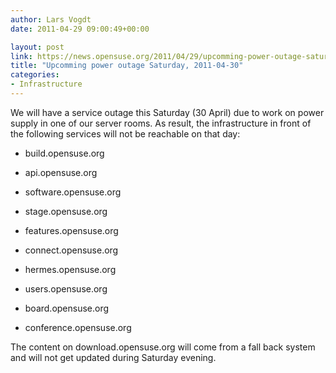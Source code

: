 ```yaml
---
author: Lars Vogdt
date: 2011-04-29 09:00:49+00:00

layout: post
link: https://news.opensuse.org/2011/04/29/upcomming-power-outage-saturday-2011-04-30/
title: "Upcomming power outage Saturday, 2011-04-30"
categories:
- Infrastructure
---
```

We will have a service outage this Saturday (30 April) due to work on power supply in one of our server rooms. As result, the infrastructure in front of the following services will not be reachable on that day:



	
  * build.opensuse.org

	
  * api.opensuse.org

	
  * software.opensuse.org

	
  * stage.opensuse.org

	
  * features.opensuse.org

	
  * connect.opensuse.org

	
  * hermes.opensuse.org

	
  * users.opensuse.org

	
  * board.opensuse.org

	
  * conference.opensuse.org


The content on download.opensuse.org will come from a fall back system and will not get updated during Saturday evening.		
